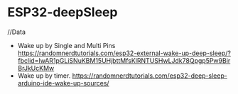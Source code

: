 # ESP32-deepSleep

//Data
- Wake up by Single and Multi Pins
https://randomnerdtutorials.com/esp32-external-wake-up-deep-sleep/?fbclid=IwAR1pGLiSNuKBM15UHjbttMfsKlRNTUSHwLJdk78Qpgp5Pw9BirBrJkUcKMw
- Wake up by timer. 
https://randomnerdtutorials.com/esp32-deep-sleep-arduino-ide-wake-up-sources/
